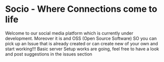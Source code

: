 # Socio - Where Connections come to life
Welcome to our social media platform which is currently under development.
Moreover it is and OSS (Open Source Software) SO you can pick up an Issue that is already created or can create new of your own and start working!!!
Basic server Setup works are going, feel free to have a look and post suggestions in the issues section
